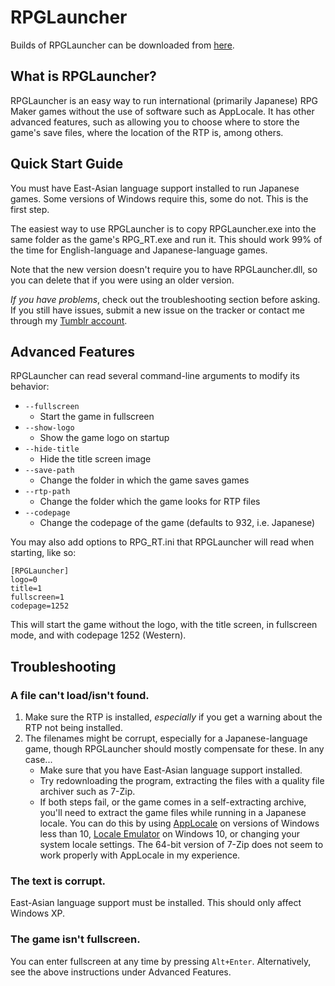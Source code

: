 RPGLauncher
===========

Builds of RPGLauncher can be downloaded from
[here](https://drive.google.com/folderview?id=0B58Pb3yVNt_3aWlLNDBXX3p0Unc&usp=sharing).

What is RPGLauncher?
--------------------

RPGLauncher is an easy way to run international (primarily Japanese) RPG Maker
games without the use of software such as AppLocale. It has other advanced
features, such as allowing you to choose where to store the game's save files,
where the location of the RTP is, among others.

Quick Start Guide
-----------------

You must have East-Asian language support installed to run Japanese games. Some
versions of Windows require this, some do not. This is the first step.

The easiest way to use RPGLauncher is to copy RPGLauncher.exe into the same
folder as the game's RPG_RT.exe and run it. This should work 99% of the time
for English-language and Japanese-language games.

Note that the new version doesn't require you to have RPGLauncher.dll, so you
can delete that if you were using an older version.

*If you have problems*, check out the troubleshooting section before asking.
If you still have issues, submit a new issue on the tracker or contact me
through my [Tumblr account](http://mathewvq.tumblr.com/).

Advanced Features
-----------------

RPGLauncher can read several command-line arguments to modify its behavior:

* `--fullscreen`
    * Start the game in fullscreen
* `--show-logo`
    * Show the game logo on startup
* `--hide-title`
    * Hide the title screen image
* `--save-path`
    * Change the folder in which the game saves games
* `--rtp-path`
    * Change the folder which the game looks for RTP files
* `--codepage`
    * Change the codepage of the game (defaults to 932, i.e. Japanese)

You may also add options to RPG_RT.ini that RPGLauncher will read when starting,
like so:

    [RPGLauncher]
    logo=0
    title=1
    fullscreen=1
    codepage=1252

This will start the game without the logo, with the title screen, in fullscreen
mode, and with codepage 1252 (Western).

Troubleshooting
---------------

### A file can't load/isn't found.
1. Make sure the RTP is installed, *especially* if you get a warning about the
   RTP not being installed.
2. The filenames might be corrupt, especially for a Japanese-language game,
   though RPGLauncher should mostly compensate for these. In any case...
    * Make sure that you have East-Asian language support installed.
    * Try redownloading the program, extracting the files with a quality file
      archiver such as 7-Zip.
    * If both steps fail, or the game comes in a self-extracting archive,
      you'll need to extract the game files while running in a Japanese locale.
      You can do this by using
      [AppLocale](https://www.microsoft.com/en-us/download/details.aspx?id=13209)
      on versions of Windows less than 10,
      [Locale Emulator](https://github.com/xupefei/Locale-Emulator)
      on Windows 10, or changing your system locale settings. The 64-bit version
      of 7-Zip does not seem to work properly with AppLocale in my experience.

### The text is corrupt.
East-Asian language support must be installed. This should only affect
Windows XP.

### The game isn't fullscreen.
You can enter fullscreen at any time by pressing `Alt+Enter`. Alternatively, see
the above instructions under Advanced Features.
